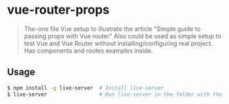 # vue-router-props

> The-one file Vue setup to illustrate the article "Simple guide to passing props with Vue router"
> Also could be used as simple setup to test Vue and Vue Router without installing/configuring real project. Has components and routes examples inside.

## Usage

``` bash
$ npm install -g live-server  # Install live-server
$ live-server                 # Run live-server in the folder with the index.html
```
